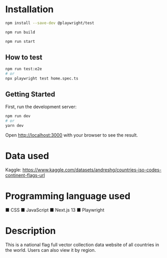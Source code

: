 # Installation
```bash
npm install --save-dev @playwright/test
```

```bash
npm run build
```

```bash
npm run start
```
## How to test
```bash
npm run test:e2e
# or
npx playwright test home.spec.ts
```
## Getting Started

First, run the development server:

```bash
npm run dev
# or
yarn dev
```

Open [http://localhost:3000](http://localhost:3000) with your browser to see the result.
# Data used
Kaggle:
https://www.kaggle.com/datasets/andreshg/countries-iso-codes-continent-flags-url

# Programming language used
■ CSS
■ JavaScript
■ Next.js 13
■ Playwright

# Description
This is a national flag full vector collection data website of all countries in the world. Users can also view it by region.